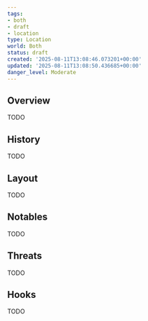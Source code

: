 ```yaml
---
tags:
- both
- draft
- location
type: Location
world: Both
status: draft
created: '2025-08-11T13:08:46.073201+00:00'
updated: '2025-08-11T13:08:50.436685+00:00'
danger_level: Moderate
---
```



## Overview

TODO
## History

TODO
## Layout

TODO
## Notables

TODO
## Threats

TODO
## Hooks

TODO
